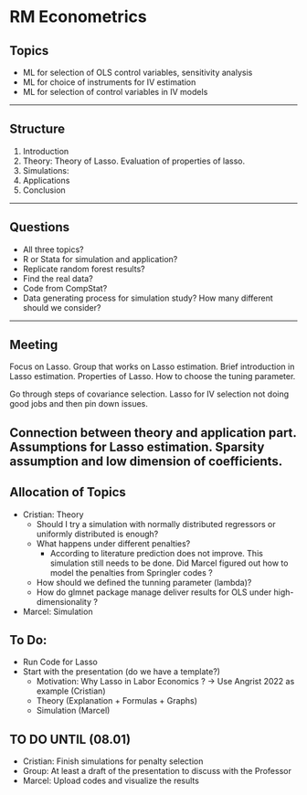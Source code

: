 # RM Econometrics
## Topics
- ML for selection of OLS control variables, sensitivity analysis
- ML for choice of instruments for IV estimation
- ML for selection of control variables in IV models
---
## Structure
1. Introduction
2. Theory: Theory of Lasso. Evaluation of properties of lasso.
3. Simulations: 
4. Applications
5. Conclusion
---
## Questions
- All three topics?
- R or Stata for simulation and application?
- Replicate random forest results?
- Find the real data?
- Code from CompStat?
- Data generating process for simulation study? How many different should we consider?
---
## Meeting
Focus on Lasso. Group that works on Lasso estimation. Brief introduction in Lasso estimation. Properties of Lasso. How to choose the tuning parameter. 

Go through steps of covariance selection. Lasso for IV selection not doing good jobs and then pin down issues.

Connection between theory and application part. Assumptions for Lasso estimation. Sparsity assumption and low dimension of coefficients. 
---
## Allocation of Topics
- Cristian: Theory
    - Should I try a simulation with normally distributed regressors or uniformly distributed is enough?
    - What happens under different penalties?
        - According to literature prediction does not improve. This simulation still needs to be done. Did Marcel figured out how to model the penalties from Springler codes ?
    - How should we defined the tunning parameter (lambda)?
    - How do glmnet package manage deliver results for OLS under          high-dimensionality ?
- Marcel: Simulation
## To Do:
- Run Code for Lasso
- Start with the presentation (do we have a template?)
    - Motivation: Why Lasso in Labor Economics ? -> Use Angrist 2022 as example (Cristian)
    - Theory (Explanation + Formulas + Graphs)
    - Simulation (Marcel)

## TO DO UNTIL (08.01)
- Cristian: Finish simulations for penalty selection
- Group: At least a draft of the presentation to discuss with the Professor
- Marcel: Upload codes and visualize the results


